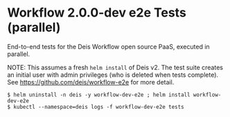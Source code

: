 # Workflow 2.0.0-dev e2e Tests (parallel)

End-to-end tests for the Deis Workflow open source PaaS, executed in parallel.

NOTE: This assumes a fresh `helm install` of Deis v2. The test suite creates
an initial user with admin privileges (who is deleted when tests complete).
See https://github.com/deis/workflow-e2e for more detail.

```console
$ helm uninstall -n deis -y workflow-dev-e2e ; helm install workflow-dev-e2e
$ kubectl --namespace=deis logs -f workflow-dev-e2e tests
```
